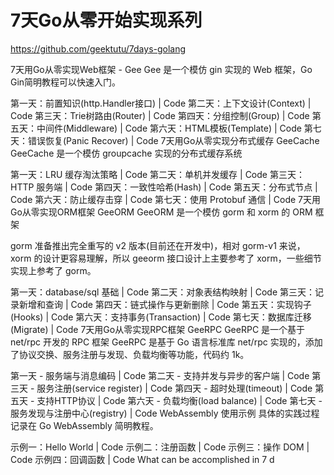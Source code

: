 # 7天Go从零开始实现系列



https://github.com/geektutu/7days-golang


7天用Go从零实现Web框架 - Gee
Gee 是一个模仿 gin 实现的 Web 框架，Go Gin简明教程可以快速入门。

第一天：前置知识(http.Handler接口) | Code
第二天：上下文设计(Context) | Code
第三天：Trie树路由(Router) | Code
第四天：分组控制(Group) | Code
第五天：中间件(Middleware) | Code
第六天：HTML模板(Template) | Code
第七天：错误恢复(Panic Recover) | Code
7天用Go从零实现分布式缓存 GeeCache
GeeCache 是一个模仿 groupcache 实现的分布式缓存系统

第一天：LRU 缓存淘汰策略 | Code
第二天：单机并发缓存 | Code
第三天：HTTP 服务端 | Code
第四天：一致性哈希(Hash) | Code
第五天：分布式节点 | Code
第六天：防止缓存击穿 | Code
第七天：使用 Protobuf 通信 | Code
7天用Go从零实现ORM框架 GeeORM
GeeORM 是一个模仿 gorm 和 xorm 的 ORM 框架

gorm 准备推出完全重写的 v2 版本(目前还在开发中)，相对 gorm-v1 来说，xorm 的设计更容易理解，所以 geeorm 接口设计上主要参考了 xorm，一些细节实现上参考了 gorm。

第一天：database/sql 基础 | Code
第二天：对象表结构映射 | Code
第三天：记录新增和查询 | Code
第四天：链式操作与更新删除 | Code
第五天：实现钩子(Hooks) | Code
第六天：支持事务(Transaction) | Code
第七天：数据库迁移(Migrate) | Code
7天用Go从零实现RPC框架 GeeRPC
GeeRPC 是一个基于 net/rpc 开发的 RPC 框架 GeeRPC 是基于 Go 语言标准库 net/rpc 实现的，添加了协议交换、服务注册与发现、负载均衡等功能，代码约 1k。

第一天 - 服务端与消息编码 | Code
第二天 - 支持并发与异步的客户端 | Code
第三天 - 服务注册(service register) | Code
第四天 - 超时处理(timeout) | Code
第五天 - 支持HTTP协议 | Code
第六天 - 负载均衡(load balance) | Code
第七天 - 服务发现与注册中心(registry) | Code
WebAssembly 使用示例
具体的实践过程记录在 Go WebAssembly 简明教程。

示例一：Hello World | Code
示例二：注册函数 | Code
示例三：操作 DOM | Code
示例四：回调函数 | Code
What can be accomplished in 7 d










